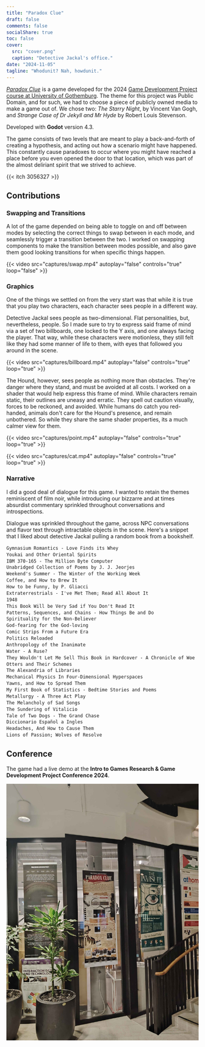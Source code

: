 ```yaml
---
title: "Paradox Clue"
draft: false
comments: false
socialShare: true
toc: false
cover:
  src: "cover.png"
  caption: "Detective Jackal's office."
date: "2024-11-05"
tagline: "Whodunit? Nah, howdunit."
---
```


[_Paradox Clue_](https://edneedsbread.itch.io/paradox-clue) is a game developed
for the 2024
[Game Development Project course at University of Gothemburg](https://www.gu.se/en/study-gothenburg/game-design-technology-masters-programme-n2gdt).
The theme for this project was Public Domain, and for such, we had to choose a
piece of publicly owned media to make a game out of. We chose two: _The Starry
Night_, by Vincent Van Gogh, and _Strange Case of Dr Jekyll and Mr Hyde_ by
Robert Louis Stevenson.

Developed with **Godot** version 4.3.

<!--more-->

The game consists of two levels that are meant to play a back-and-forth of
creating a hypothesis, and acting out how a scenario might have happened. This
constantly cause paradoxes to occur where you might have reached a place before
you even opened the door to that location, which was part of the almost
deliriant spirit that we strived to achieve.

{{< itch 3056327 >}}

## Contributions

### Swapping and Transitions

A lot of the game depended on being able to toggle on and off between modes by
selecting the correct things to swap between in each mode, and seamlessly
trigger a transition between the two. I worked on swapping components to make
the transition between modes possible, and also gave them good looking
transitions for when specific things happen.

{{< video src="captures/swap.mp4" autoplay="false" controls="true" loop="false" >}}

### Graphics

One of the things we settled on from the very start was that while it is true
that you play two characters, each character sees people in a different way.

Detective Jackal sees people as two-dimensional. Flat personalities, but,
nevertheless, people. So I made sure to try to express said frame of mind via a
set of two billboards, one locked to the Y axis, and one always facing the
player. That way, while these characters were motionless, they still felt like
they had some manner of life to them, with eyes that followed you around in the
scene.

{{< video src="captures/billboard.mp4" autoplay="false" controls="true" loop="true" >}}

The Hound, however, sees people as nothing more than obstacles. They're danger
where they stand, and must be avoided at all costs. I worked on a shader that
would help express this frame of mind. While characters remain static, their
outlines are uneasy and erratic. They spell out caution visually, forces to be
reckoned, and avoided. While humans do catch you red-handed, animals don't care
for the Hound's presence, and remain unbothered. So while they share the same
shader properties, its a much calmer view for them.

{{< video src="captures/point.mp4" autoplay="false" controls="true" loop="true" >}}

{{< video src="captures/cat.mp4" autoplay="false" controls="true" loop="true" >}}

### Narrative

I did a good deal of dialogue for this game. I wanted to retain the themes
reminiscent of film noir, while introducing our bizzarre and at times absurdist
commentary sprinkled throughout conversations and introspections.

Dialogue was sprinkled throughout the game, across NPC conversations and flavor
text through intractable objects in the scene. Here's a snippet that I liked
about detective Jackal pulling a random book from a bookshelf.

```txt {class="codeblock_limit"}
Gymnasium Romantics - Love Finds its Whey
Youkai and Other Oriental Spirits
IBM 370-165 - The Million Byte Computer
Unabridged Collection of Poems by J. J. Jeorjes
Weekend's Summer - The Winter of the Working Week
Coffee, and How to Brew It
How to be Funny, by P. Gliacci
Extraterrestrials - I've Met Them; Read All About It
1948
This Book Will be Very Sad if You Don't Read It
Patterns, Sequences, and Chains - How Things Be and Do
Spirituality for the Non-Believer
God-fearing for the God-loving
Comic Strips From a Future Era
Politics Reloaded
Anthropology of the Inanimate
Water - A Ruse?
They Wouldn't Let Me Sell This Book in Hardcover - A Chronicle of Woe
Otters and Their Schemes
The Alexandria of Libraries
Mechanical Physics In Four-Dimensional Hyperspaces
Yawns, and How to Spread Them
My First Book of Statistics - Bedtime Stories and Poems
Metallurgy - A Three Act Play
The Melancholy of Sad Songs
The Sundering of Vitalicio
Tale of Two Dogs - The Grand Chase
Diccionario Español a Ingles
Headaches, And How to Cause Them
Lions of Passion; Wolves of Resolve
```

## Conference

The game had a live demo at the **Intro to Games Research & Game Development
Project Conference 2024**.

![Conference](conference.jpg)
